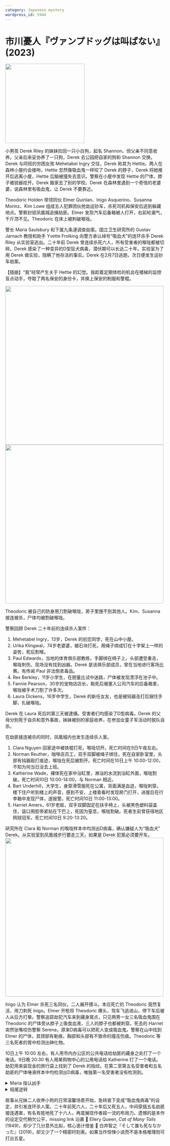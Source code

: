 ```yaml
---
category: Japanese mystery
wordpress_id: 5944
---
```


# 市川憂人『ヴァンプドッグは叫ばない』(2023)

<img src=images/2023_cover.jpg width=250/>

小男孩 Derek Riley 的妹妹捡回一只小白狗，起名 Shannon，但父亲不同意收养。父亲后来妥协养了一只狗，Derek 去公园把自家的狗和 Shannon 交换。Derek 与同班的穷困女孩 Mehetabel Ingry 交往，Derek 称其为 Hettie。两人在森林小屋约会接吻，Hettie 忽然像吸血鬼一样咬了 Derek 的脖子，Derek 将她推开后逃离小屋，Hettie 后脑被撞失去意识。警察在小屋中发现 Hettie 的尸体，脖子被锐器挖开。Derek 搬家去了别的学校。Derek 在森林里遇到一个奇怪的老婆婆，说森林里有吸血鬼，让 Derek 不要靠近。

Theodoric Holden 带领同伙 Elmer Quinlan、Inigo Asquerino、Susanna Morinz、Kim Lowe 组成五人犯罪团伙抢劫运钞车，杀死司机和保安后逃到躲藏地点。警察封锁凤凰城追捕劫匪。Elmer 发现汽车后备箱被人打开，右前轮漏气，千斤顶不见。Theodoric 在床上被刺破喉咙。

警长 Maria Saulsbury 和下属九条漣调查劫案。国立卫生研究所的 Gustav Jarnach 教授和助手 Yvette Frolking 向警方承认绰号“吸血犬”的连环杀手 Derek Riley 从实验室逃出。二十年前 Derek 曾连续杀死六人，所有受害者的喉咙都被切碎。Derek 感染了一种变异的D型狂犬病毒，潜伏期可以长达二十年。实验室为了用 Derek 做实验，隐瞒了他存活的事实。Derek 在2月7日逃跑，次日便发生运钞车劫案。

【插曲】“我”经常产生关于 Hettie 的幻觉。我趁着定期体检的机会在楼梯的监控盲点动手，夺取了两名保安的身份卡，并换上保安的制服和警棍。

<img src=images/2023_floor_plan.jpg width=500/>
<img src=images/2023_murder_scene.jpg width=500/>

Theodoric 被自己的防身用刀割破喉咙，房子里搜不到其他人。Kim、Susanna 接连被杀，尸体均被割破喉咙。

警察回顾 Derek 二十年前的连续杀人案件：
<ol>
<li>Mehetabel Ingry，13岁，Derek 的初恋同学，死在山中小屋。</li>
<li>Urika Klingwal，74岁老婆婆，被石块打死，用绳子绑成钉在十字架上一样的姿势，死后割喉。</li>
<li>Paul Edwards，当地的体育俱乐部教练，手脚绑在椅子上，头部遭受重击，喉咙刺伤，现场没有找到凶器。Derek 是该俱乐部成员，曾在当地进行客场比赛。有传闻 Paul 非法倒卖毒品。</li>
<li>Rex Berkley，11岁小学生，在胆量比试中迷路，尸体被发现漂浮在池子中。</li>
<li>Fannie Pearson，30岁的宠物店店长，勒死后被塞入公司汽车的后备箱里，喉咙被手术刀割了许多次。</li>
<li>Laura Dickens，16岁中学生，Derek 的新任女友，也是被钝器击打后捆住手脚，扎破喉咙。</li>
</ol>
Derek 在 Laura 死后的第三天被逮捕。受害者们均感染了D型病毒。Derek 的父母分别死于自杀和意外事故，妹妹被别的家庭收养，在参加女童子军活动时脱队自杀。

在劫匪接连被杀的同时，凤凰城内也发生连续杀人案。
<ol>
<li>Clara Nguyen 回家途中被铁棍打死，喉咙切开。死亡时间在9日午夜左右。</li>
<li>Norman Reuther，咖啡店员工，双手双脚被绳子绑住，死在自家卧室里，头部有钝器殴打痕迹，喉咙在死后被割开。死亡时间在10日上午 10:00-12:00，不知为何当日没去上班。</li>
<li>Katherine Wade，裸体死在家中浴缸里，淋浴的水流到浴缸外面，喉咙割破。死亡时间10日 10:00-14:00，与 Norman 相近。</li>
<li>Bart Underhill，大学生，身穿滑雪服死在公寓，背面满是血迹，喉咙刺穿。楼下住户听到楼上的声音，感到不安，上楼查看时发现房门打开，进屋后在行李箱中发现尸体，遂报警。死亡时间10日 11:00-13:00。</li>
<li>Harriet Amers，61岁老妪，双手双脚固定在扶手椅上，头被黑色塑料袋盖住，袋口用胶带紧贴在下巴上，死因为窒息，喉咙割破。死者生前曾获得地区网球冠军。死亡时间10日 9:20-13:20。</li>
</ol>
研究所在 Clara 和 Norman 的喉咙样本中均测出D病毒，确认嫌疑人为“吸血犬” Derek。从实验室到凤凰城步行要走三天，如果是 Derek 犯案必须要开车。 

<img src=images/2023_time_table.jpg width=500/>

Inigo 认为 Elmer 杀死三名同伙，二人展开搏斗。本应死亡的 Theodoric 竟然复活，用刀刺死 Inigo。Elmer 开枪将 Theodoric 爆头，驾车飞逃进山，停下车后被人从后方打晕。警察追踪劫犯汽车来到藏身窝点，只见两男一女三名吸血鬼围在 Theodoric 的尸体旁从脖子上吸食血液，三人的脖子也都被刺穿。死去的 Harriet 突然张嘴咬伤警察 Serena，原来D病毒可以把死人变成吸血鬼。警察在山中找到 Elmer 的尸体，其颈部有勒痕，胸部和头部有不致命的撞击伤痕。Theodoric 等三名死者的胃中检测出砷化物。

10日上午 10:00 左右，有人用市内办公区的公共电话给劫匪的藏身之处打了一个电话。9日晚 20:30 有人用某购物中心的公用电话给 Katherine 打了一个电话。劫犯用来装现金的旅行袋上找到了 Derek 的指纹。在第二至第五名受害者和五名劫匪的尸体唾液样本中均检测出D病毒，唯独第一名受害者没有检测到。

<details><summary>Maria 指认凶手</summary>
D病毒从感染到发作至少要两天，被“吸血犬”咬伤后不可能不到一天就变成吸血鬼，所以劫匪早已感染病毒。Gustav 为了进行病毒研究，十年前休假期间在凤凰城的医院里给患者注入D病毒。五名受害者都曾在十年前住院。
<ol>
<li>Clara 没有感染D病毒，只在喉咙而不是唾液样本中查出D病毒。</li>
<li>Norman 腹部有阑尾炎手术痕迹。</li>
<li>Katherine 女儿十岁，当时在医院生产。（伏线：女儿照片）</li>
<li>Bart 骨折。（伏线：戴石膏照片。）</li>
<li>Harriet 接受膝盖手术。</li>
</ol>
凶手从病历得知五名受害者都是独居。Gustav 教唆一名劫匪杀死其余四人独吞赃款，引发内讧。Gustav 教唆一名受害者杀死 Clara 做诱饵，误导警察以为“吸血犬”进入凤凰城，这样自己就有理由来凤凰城。Norman 双手捆在背后，Bart 不可能自己从内部锁上行李箱，Harriet 不可能把双手绑在椅子扶手上，所以共犯是 Katherine。Katherine 在杀人时遭遇反击，受了致命伤，但在D病毒作用下还能活动。她意识到自己即将死去，回家后用刀割开自己喉咙，把刀丢到浴室外面，并用腰带绑住自己的脚，倒在浴缸里伪造他杀，然后彻底死去。她将淋浴头对准浴缸边缘，让水流到外面，是为了消除浴缸外面的滴血痕迹，做实他杀。
</details>

<details><summary>结尾逆转</summary>
真凶是 Gustav 的女助手 Yvette，她的真实身份是 Derek 的妹妹 Hester Riley，昵称 Hettie（Derek 给第一个女友起了同样的昵称），病毒延缓了二人的衰老。兄妹二人通过 Shannon 感染了D型病毒，后来又传给六名受害者。Hester 杀死六名受害者，动机是为了“保护”哥哥。
<ol>
<li>Derek 舔了 Mehetabel Ingry 的伤口，将其变成吸血鬼。Hester 目睹 Mehetabel 咬了 Derek 的脖子，所以将其杀死。Hester 用锐器而不是更方便的锯子消除 Mehetabel 喉咙上的牙印，是因为她够不到放在高处的锯子（伏线）。</li>
<li>Shannon 舔了 Urika Klingwal。Hester 为了防止 Urika 散播哥哥是吸血鬼的谣言，将其杀死。</li>
<li>Paul Edwards 用 Hester 的手帕擦了吸毒的针眼。Paul 想给 Derek 吃药，被 Hester 杀死。</li>
<li>Hester 杀死 Paul 回屋时被 Rex Berkley 看见。Rex 在胆量比试中晕倒，被 Shannon 舔了伤口。</li>
<li>Fannie Pearson 在路上摸了 Shannon，狗的唾液进入眼睛。Hester 担心 Fannie 看出 Shannon 得病的秘密，杀死 Fannie。</li>
<li>Hester 为了防止哥哥被 Laura Dickens 夺走，杀死 Laura。</li>
</ol>

Hester 被收养后杀死真正的 Yvette 并盗用其身份。Hester 通过查论文资料得知了 Gustav 其人，辞职加入他所在的医院，并目睹了他向病人输液袋内注射病毒。Hester 要求与 Gustav 合作，二人成为师徒。Hester 私下接触了 Derek 并协助他逃脱。Derek 藏在 Hester 的汽车后备箱里。

D病毒的受害者并不是“在死后仍收到肌肉的电信号”，而是“即使受到致命伤仍活着”。六名受害者真正的死亡时间比预估的时间要早得多，所以10日的不在场证明毫无意义。凶手将受害者捆绑束缚，是为了避免让人觉察到受害者在死后还动过，唯一的例外是第三名受害者 Katherine。凶手采用冲洗的方式掩盖 Katherine 在受到致命伤之后的活动痕迹，是为了避免警方注意到所有受害者都受到捆绑，反而引起怀疑。Hester 用假名在凤凰城租了公寓和汽车，在9日晚 20:30 从购物中心给 Katherine 打了一通电话看她是否在家，警方在公用电话的一枚硬币上查到了 Hester 常去的宠物店店员的指纹和 Hester 的皮肤细胞，确认了她当时在凤凰城。Hester 把杀人凶器铁棍藏在外套下面。她能轻易地从两个喉咙样本中拍到病毒图像，是因为病毒附着在采集工具上。

Derek 上学时受到 Theodoric 等人的霸凌，所以 Hester 决定杀掉他们，通过他们身上的D病毒误导警方以为 Derek 在凤凰城。Hester 教唆 Theodoric 在9日给同伙下毒，并为了防止 Theodoric 逃跑，偷偷扎破了一个汽车轮胎（没有扎破全部轮胎是为了防止 Theodoric 在没有逃亡手段的绝境下暴走），拿走千斤顶。Elmer 因为没有喝酒所以没有中毒，另三人虽然中毒，但在D病毒的作用下仍能在10日活动。Theodoric 为了彻底杀死四名同伙，只好效仿二十年前的案件，割喉减少血液供应，停止能量供给。他不知道直接破坏心脏更加有效，是因为二十年前的案子里没有人受到过心脏伤害。

Hester 在凤凰城受到电子大亨 Vincent Neissel 的协助。结尾暗示 Elmer 临终前头部受到重击也是 Vincent 手下所为。
</details>

故事从兄妹二人收养小狗的日常温馨场景开始，急转直下变成“吸血鬼病毒”的设定，并引发连环杀人案。二十年前死六人，二十年后又死五人，中间穿插五名劫匪接连遇害，有名有姓地死了十六人，再度展现作者超一流的布局力。遗憾的是本作的设定交代稍欠公平，missing link 沿袭 📖 Ellery Queen, <i>Cat of Many Tails</i> (1949)，却少了几分意外比拟，核心诡计借鉴 📖 白井智之『そして誰も死ななかった』(2019)，却又少了一个精密时刻表。如果当作惊悚小说而不是本格推理则可打出五星。